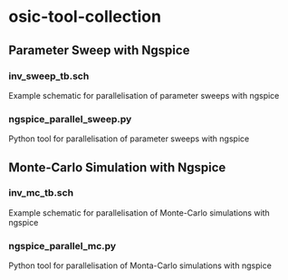 # osic-tool-collection

## Parameter Sweep with Ngspice
### inv_sweep_tb.sch
Example schematic for parallelisation of parameter sweeps with ngspice
### ngspice_parallel_sweep.py
Python tool for parallelisation of parameter sweeps with ngspice

## Monte-Carlo Simulation with Ngspice
### inv_mc_tb.sch
Example schematic for parallelisation of Monte-Carlo simulations with ngspice
### ngspice_parallel_mc.py
Python tool for parallelisation of Monta-Carlo simulations with ngspice
